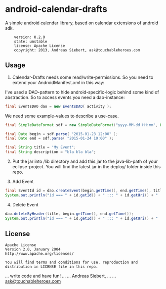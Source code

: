 android-calendar-drafts
=======================

A simple android calendar library, based on calendar extensions of android sdk.

		version: 0.2.0
		state: unstable
		license: Apache License
		copyright: 2013, Andreas Siebert, ask@touchableheroes.com
		
		
## Usage

1. Calendar-Drafts needs some read/write-permissions. So you need to extend your 
AndroidManifest.xml in this way:

    <uses-permission android:name="android.permission.READ_CALENDAR" />
    <uses-permission android:name="android.permission.WRITE_CALENDAR" />

I've used a DAO-pattern to hide android-specific-logic behind some kind of abstraction.
So to access events you need a dao-instance:
```java
final EventsDAO dao = new EventsDAO( activity );
```
We need some example-values to describe a use-case.

```java
final SimpleDateFormat sdf = new SimpleDateFormat("yyyy-MM-dd HH:mm", Locale.US);

final Date begin = sdf.parse( "2015-01-23 12:00" );
final Date end = sdf.parse( "2015-01-24 10:00" );

final String title = "My Event";
final String description = "bla bla bla";
```
	
2. Put the jar into /lib directory and add this jar to the java-lib-path of your eclipse-project.
You will find the latest jar in the deploy/ folder inside this repo.

3. Add Event
```java
final EventId id = dao.createEvent(begin.getTime(), end.getTime(), title, "A simple event, created by calendar.drafts" );
System.out.println("id === " + id.getId() + " ::: " + id.getUri() + " ::: exists? " + dao.exists(id));
```

4. Delete Event
		
```java	
dao.deleteByHeader(title, begin.getTime(), end.getTime());	
System.out.println("id === " + id.getId() + " ::: " + id.getUri() + " ::: exists? " + dao.exists(id));
```


## License
	Apache License
	Version 2.0, January 2004
    http://www.apache.org/licenses/

	You will find terms and conditions for use, reproduction and distribution in LICENSE file in this repo.
   
... write code and have fun!
... ... Andreas Siebert, 
... ... ask@touchableheroes.com

